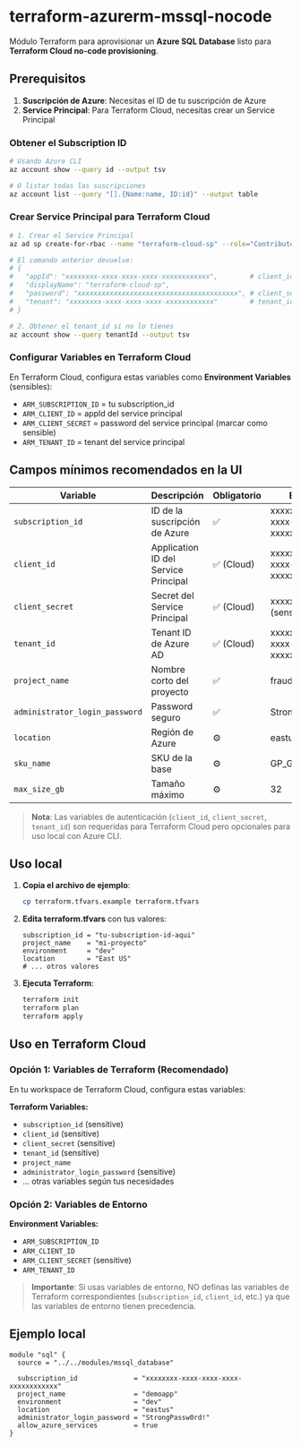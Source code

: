 # terraform-azurerm-mssql-nocode

Módulo Terraform para aprovisionar un **Azure SQL Database** listo para **Terraform Cloud no-code provisioning**.

## Prerequisitos

1. **Suscripción de Azure**: Necesitas el ID de tu suscripción de Azure
2. **Service Principal**: Para Terraform Cloud, necesitas crear un Service Principal

### Obtener el Subscription ID

```bash
# Usando Azure CLI
az account show --query id --output tsv

# O listar todas las suscripciones
az account list --query "[].{Name:name, ID:id}" --output table
```

### Crear Service Principal para Terraform Cloud

```bash
# 1. Crear el Service Principal
az ad sp create-for-rbac --name "terraform-cloud-sp" --role="Contributor" --scopes="/subscriptions/TU_SUBSCRIPTION_ID"

# El comando anterior devuelve:
# {
#   "appId": "xxxxxxxx-xxxx-xxxx-xxxx-xxxxxxxxxxxx",        # client_id
#   "displayName": "terraform-cloud-sp",
#   "password": "xxxxxxxxxxxxxxxxxxxxxxxxxxxxxxxxxxxxxxxx", # client_secret
#   "tenant": "xxxxxxxx-xxxx-xxxx-xxxx-xxxxxxxxxxxx"        # tenant_id
# }

# 2. Obtener el tenant_id si no lo tienes
az account show --query tenantId --output tsv
```

### Configurar Variables en Terraform Cloud

En Terraform Cloud, configura estas variables como **Environment Variables** (sensibles):

- `ARM_SUBSCRIPTION_ID` = tu subscription_id
- `ARM_CLIENT_ID` = appId del service principal
- `ARM_CLIENT_SECRET` = password del service principal (marcar como sensible)
- `ARM_TENANT_ID` = tenant del service principal

## Campos mínimos recomendados en la UI

| Variable | Descripción | Obligatorio | Ejemplo |
|-----------|--------------|--------------|----------|
| `subscription_id` | ID de la suscripción de Azure | ✅ | xxxxxxxx-xxxx-xxxx-xxxx-xxxxxxxxxxxx |
| `client_id` | Application ID del Service Principal | ✅ (Cloud) | xxxxxxxx-xxxx-xxxx-xxxx-xxxxxxxxxxxx |
| `client_secret` | Secret del Service Principal | ✅ (Cloud) | xxxxxxxxx (sensible) |
| `tenant_id` | Tenant ID de Azure AD | ✅ (Cloud) | xxxxxxxx-xxxx-xxxx-xxxx-xxxxxxxxxxxx |
| `project_name` | Nombre corto del proyecto | ✅ | fraudwatch |
| `administrator_login_password` | Password seguro | ✅ | StrongPassw0rd! |
| `location` | Región de Azure | ⚙️ | eastus |
| `sku_name` | SKU de la base | ⚙️ | GP_Gen5_2 |
| `max_size_gb` | Tamaño máximo | ⚙️ | 32 |

> **Nota**: Las variables de autenticación (`client_id`, `client_secret`, `tenant_id`) son requeridas para Terraform Cloud pero opcionales para uso local con Azure CLI.

## Uso local

1. **Copia el archivo de ejemplo**:
   ```bash
   cp terraform.tfvars.example terraform.tfvars
   ```

2. **Edita terraform.tfvars** con tus valores:
   ```hcl
   subscription_id = "tu-subscription-id-aqui"
   project_name    = "mi-proyecto"
   environment     = "dev"
   location        = "East US"
   # ... otros valores
   ```

3. **Ejecuta Terraform**:
   ```bash
   terraform init
   terraform plan
   terraform apply
   ```

## Uso en Terraform Cloud

### Opción 1: Variables de Terraform (Recomendado)

En tu workspace de Terraform Cloud, configura estas variables:

**Terraform Variables:**
- `subscription_id` (sensitive)
- `client_id` (sensitive) 
- `client_secret` (sensitive)
- `tenant_id` (sensitive)
- `project_name`
- `administrator_login_password` (sensitive)
- ... otras variables según tus necesidades

### Opción 2: Variables de Entorno

**Environment Variables:**
- `ARM_SUBSCRIPTION_ID`
- `ARM_CLIENT_ID`
- `ARM_CLIENT_SECRET` (sensitive)
- `ARM_TENANT_ID`

> **Importante**: Si usas variables de entorno, NO definas las variables de Terraform correspondientes (`subscription_id`, `client_id`, etc.) ya que las variables de entorno tienen precedencia.

## Ejemplo local

```hcl
module "sql" {
  source = "../../modules/mssql_database"

  subscription_id              = "xxxxxxxx-xxxx-xxxx-xxxx-xxxxxxxxxxxx"
  project_name                 = "demoapp"
  environment                  = "dev"
  location                     = "eastus"
  administrator_login_password = "StrongPassw0rd!"
  allow_azure_services         = true
}